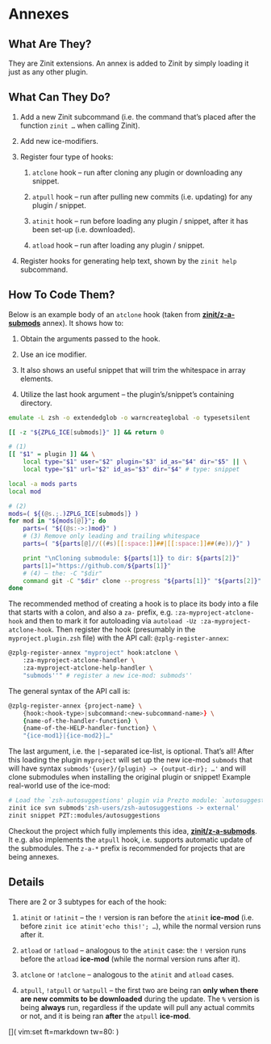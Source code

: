 # Annexes 

## What Are They?

They are Zinit extensions. An annex is added to Zinit by simply loading it
just as any other plugin.

## What Can They Do?

1.  Add a new Zinit subcommand (i.e. the command that’s placed after the
    function `zinit …` when calling Zinit).

2.  Add new ice-modifiers.

3.  Register four type of hooks:
    
    1.  `atclone` hook – run after cloning any plugin or downloading any
	snippet.
    
    2.  `atpull` hook – run after pulling new commits (i.e. updating) for any
        plugin / snippet.
    
    3.  `atinit` hook – run before loading any plugin / snippet, after it has
        been set-up (i.e. downloaded).
    
    4.  `atload` hook – run after loading any plugin / snippet.

4.  Register hooks for generating help text, shown by the `zinit help`
    subcommand.

## How To Code Them?

Below is an example body of an `atclone` hook (taken from
[**zinit/z-a-submods**](https://github.com/zinit/z-a-submods) annex). It
shows how to:

1.  Obtain the arguments passed to the hook.

2.  Use an ice modifier.

3.  It also shows an useful snippet that will trim the whitespace in array
    elements.

4.  Utilize the last hook argument – the plugin’s/snippet’s containing
    directory.

<!-- end list -->

``` zsh
emulate -L zsh -o extendedglob -o warncreateglobal -o typesetsilent

[[ -z "${ZPLG_ICE[submods]}" ]] && return 0

# (1)
[[ "$1" = plugin ]] && \
    local type="$1" user="$2" plugin="$3" id_as="$4" dir="$5" || \
    local type="$1" url="$2" id_as="$3" dir="$4" # type: snippet

local -a mods parts
local mod

# (2)
mods=( ${(@s.;.)ZPLG_ICE[submods]} )
for mod in "${mods[@]}"; do
    parts=( "${(@s:->:)mod}" )
    # (3) Remove only leading and trailing whitespace
    parts=( "${parts[@]//((#s)[[:space:]]##|[[:space:]]##(#e))/}" )

    print "\nCloning submodule: ${parts[1]} to dir: ${parts[2]}"
    parts[1]="https://github.com/${parts[1]}"
    # (4) – the: -C "$dir"
    command git -C "$dir" clone --progress "${parts[1]}" "${parts[2]}"
done
```

The recommended method of creating a hook is to place its body into a file that
starts with a colon, and also a `za-` prefix, e.g.  `:za-myproject-atclone-hook`
and then to mark it for autoloading via `autoload -Uz
:za-myproject-atclone-hook`. Then register the hook (presumably in the
`myproject.plugin.zsh` file) with the API call: `@zplg-register-annex`:

``` zsh
@zplg-register-annex "myproject" hook:atclone \
    :za-myproject-atclone-handler \
    :za-myproject-atclone-help-handler \
    "submods''" # register a new ice-mod: submods''
```

The general syntax of the API call is:

``` zsh
@zplg-register-annex {project-name} \
    {hook:<hook-type>|subcommand:<new-subcommand-name>} \
    {name-of-the-handler-function} \
    {name-of-the-HELP-handler-function} \
    "{ice-mod1}|{ice-mod2}|…"
```

The last argument, i.e. the `|`-separated ice-list, is optional. That’s all\!
After this loading the plugin `myproject` will set up the new ice-mod `submods`
that will have syntax `submods'{user}/{plugin} –> {output-dir}; …'` and
will clone submodules when installing the original plugin or snippet\! Example
real-world use of the ice-mod:

``` zsh
# Load the `zsh-autosuggestions' plugin via Prezto module: `autosuggestions'
zinit ice svn submods'zsh-users/zsh-autosuggestions -> external'
zinit snippet PZT::modules/autosuggestions
```

Checkout the project which fully implements this idea,
[**zinit/z-a-submods**](https://github.com/zinit/z-a-submods). It e.g. also
implements the `atpull` hook, i.e. supports automatic update of the submodules.
The `z-a-*` prefix is recommended for projects that are being annexes.

## Details

There are 2 or 3 subtypes for each of the hook:

1.  `atinit` or `!atinit` – the `!` version is ran before the `atinit`
    **ice-mod** (i.e. before `zinit ice atinit'echo this!'; …`), while
    the normal version runs after it.

2.  `atload` or `!atload` – analogous to the `atinit` case: the `!` version runs
    before the `atload` **ice-mod** (while the normal version runs after it).

3.  `atclone` or `!atclone` – analogous to the `atinit` and `atload` cases.

4.  `atpull`, `!atpull` or `%atpull` – the first two are being ran **only when
    there are new commits to be downloaded** during the update. The `%` version
    is being **always** run, regardless if the update will pull any actual
    commits or not, and it is being ran **after** the `atpull` **ice-mod**.

[]( vim:set ft=markdown tw=80: )
